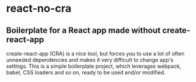 # react-no-cra

## Boilerplate for a React app made without create-react-app
create-react-app (CRA) is a nice tool, but forces you to use a lot of often unneeded dependencies and makes it very difficult to change app's settings.
This is a simple boilerplate project, which leverages webpack, babel, CSS loaders and so on, ready to be used and/or modified.
